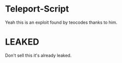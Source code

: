 # Teleport-Script
Yeah this is an exploit found by teocodes thanks to him.

# LEAKED
Don't sell this it's already leaked.
